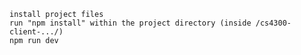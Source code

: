 
    install project files
    run "npm install" within the project directory (inside /cs4300-client-.../)
    npm run dev
